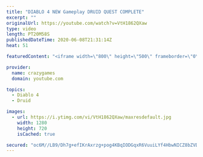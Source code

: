 ```yaml
---
title: "DIABLO 4 NEW Gameplay DRUID QUEST COMPLETE"
excerpt: ""
originalUrl: https://youtube.com/watch?v=VtH1862QXaw
type: video
length: PT20M58S
publishedDateTime: 2020-06-08T21:31:14Z
heat: 51

featuredContent: "<iframe width=\"800\" height=\"500\" frameborder=\"0\" src=\"https://www.youtube.com/embed/VtH1862QXaw\" allow=\"accelerometer; autoplay; encrypted-media; gyroscope; picture-in-picture\" allowfullscreen></iframe>"

provider:
  name: crazygames
  domain: youtube.com

topics:
  - Diablo 4
  - Druid

images:
  - url: https://i.ytimg.com/vi/VtH1862QXaw/maxresdefault.jpg
    width: 1280
    height: 720
    isCached: true

secured: "oc6M//LB9/Dh7g+efIKrAxrzg+pog4KBqIODGqxR6VuuiLYf4HbwNICZ8bZVD2d3EOXSYQ7VaJ85kodrQdhu/9+TOSXuzSqoz8vWT2FGB4jTaVUVxfy4+Wzz+tkYOGV2R9cTQXfUsjjABLrOe92pUYvYmAUVQqVv/kmgVsHwCS9Eb/WoJ1pggtY1broFi7VBwLTCGBAKy+RNnaemMmUgUX82GS+DlQkNziScs2NjvBYEk0mQw2SMGW0SSqHfdD7PbIOdL/dcd/tAOlX/ZlE35PUWEV+05Yp5OdFKmz3DbQKv6DiFu59xLT/2TD6oQLLHC0PrcDfwSq9iW4LdCJF2koWKmAk55ShZuMsRo/XQBpC92WRRRPxNOXUkGW7+RKIxVPcnRkraGBW9R+lFPi8FPYyBFTkRi5lYutu1SbSipPw=;YNBMaDHdCRLh0tLgyUfICQ=="
---
```


